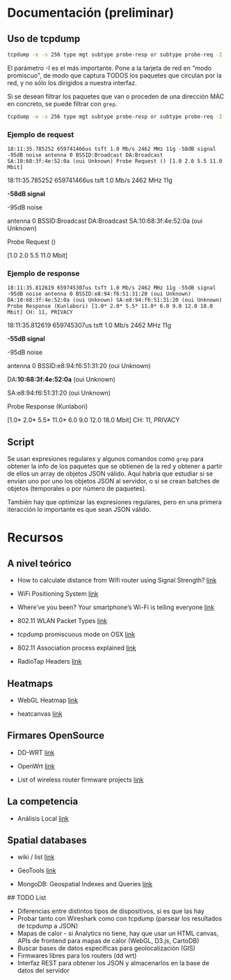 # Documentación (preliminar)

## Uso de tcpdump

```bash
tcpdump -e -s 256 type mgt subtype probe-resp or subtype probe-req -I
```
El parámetro -I es el más importante. Pone a la tarjeta de red en "modo promiscuo", de modo que captura TODOS los paquetes que circulan por la red, y no sólo los dirigidos a nuestra interfaz.

Si se desean filtrar los paquetes que van o proceden de una dirección MAC en concreto, se puede filtrar con ```grep```.

```bash
tcpdump -e -s 256 type mgt subtype probe-resp or subtype probe-req -I | grep xx:xx:xx:xx:xx:xx
```

### Ejemplo de request

```
18:11:35.785252 659741466us tsft 1.0 Mb/s 2462 MHz 11g -58dB signal -95dB noise antenna 0 BSSID:Broadcast DA:Broadcast SA:10:68:3f:4e:52:0a (oui Unknown) Probe Request () [1.0 2.0 5.5 11.0 Mbit]
```

18:11:35.785252 659741466us tsft 1.0 Mb/s 2462 MHz 11g

**-58dB signal**

-95dB noise

antenna 0 BSSID:Broadcast DA:Broadcast SA:10:68:3f:4e:52:0a (oui Unknown)

Probe Request ()

[1.0 2.0 5.5 11.0 Mbit]

### Ejemplo de response

```
18:11:35.812619 659745307us tsft 1.0 Mb/s 2462 MHz 11g -55dB signal -95dB noise antenna 0 BSSID:e8:94:f6:51:31:20 (oui Unknown) DA:10:68:3f:4e:52:0a (oui Unknown) SA:e8:94:f6:51:31:20 (oui Unknown) Probe Response (Kunlabori) [1.0* 2.0* 5.5* 11.0* 6.0 9.0 12.0 18.0 Mbit] CH: 11, PRIVACY
```

18:11:35.812619 659745307us tsft 1.0 Mb/s 2462 MHz 11g

**-55dB signal**

-95dB noise

antenna 0 BSSID:e8:94:f6:51:31:20 (oui Unknown)

DA:**10:68:3f:4e:52:0a** (oui Unknown)

SA:e8:94:f6:51:31:20 (oui Unknown)

Probe Response (Kunlabori)

[1.0* 2.0* 5.5* 11.0* 6.0 9.0 12.0 18.0 Mbit] CH: 11, PRIVACY

## Script

Se usan expresiones regulares y algunos comandos como ```grep``` para obtener la info de los paquetes que se obtienen de la red y obtener a partir de ellos un array de objetos JSON válido. Aquí habría que estudiar si se envían uno por uno los objetos JSON al servidor, o si se crean batches de objetos (temporales o por número de paquetes).

También hay que optimizar las expresiones regulares, pero en una primera iteracción lo importante es que sean JSON válido.

# Recursos

## A nivel teórico

- How to calculate distance from Wifi router using Signal Strength?
[link](http://stackoverflow.com/questions/11217674/how-to-calculate-distance-from-wifi-router-using-signal-strength)

- WiFi Positioning System [link](http://en.wikipedia.org/wiki/Wi-Fi_positioning_system)

- Where’ve you been? Your smartphone’s Wi-Fi is telling everyone [link](http://arstechnica.com/information-technology/2014/11/where-have-you-been-your-smartphones-wi-fi-is-telling-everyone/)

- 802.11 WLAN Packet Types [link](http://www.wildpackets.com/resources/compendium/wireless_lan/wlan_packet_types)

- tcpdump promiscuous mode on OSX [link](http://superuser.com/questions/541728/tcpdump-promiscuous-mode-on-osx-10-8)

- 802.11 Association process explained [link](https://kb.meraki.com/knowledge_base/80211-association-process-explained)

- RadioTap Headers [link](http://wifinigel.blogspot.com.es/2013/11/what-are-radiotap-headers.html)

## Heatmaps

- WebGL Heatmap [link](https://github.com/pyalot/webgl-heatmap)

- heatcanvas [link](https://github.com/sunng87/heatcanvas)

## Firmares OpenSource

- DD-WRT [link](http://www.dd-wrt.com/site/index)

- OpenWrt [link](http://wiki.openwrt.org/toh/start)

- List of wireless router firmware projects [link](http://www.wikiwand.com/en/List_of_wireless_router_firmware_projects)

## La competencia

- Análisis Local [link](http://www.analisislocal.com/)

## Spatial databases

- wiki / list [link](http://www.wikiwand.com/en/Spatial_database)

- GeoTools [link](http://www.geotools.org/)

- MongoDB: Geospatial Indexes and Queries [link](http://docs.mongodb.org/manual/applications/geospatial-indexes/)

## TODO List

- Diferencias entre distintos tipos de dispositivos, si es que las hay
- Probar tanto con Wireshark como con tcpdump (parsear los resultados de tcpdump a JSON)
- Mapas de calor - si Analytics no tiene, hay que usar un HTML canvas, APIs de frontend para mapas de calor (WebGL, D3.js, CartoDB)
- Buscar bases de datos específicas para geolocalización (GIS)
- Firmwares libres para los routers (dd wrt)
- Interfaz REST para obtener los JSON y almacenarlos en la base de datos del servidor

